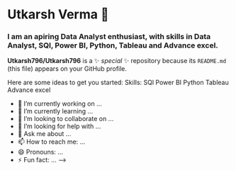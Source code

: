 # Utkarsh Verma 👋

### I am an apiring Data Analyst enthusiast, with skills in Data Analyst, SQl, Power BI, Python, Tableau and Advance excel.
**Utkarsh796/Utkarsh796** is a ✨ _special_ ✨ repository because its `README.md` (this file) appears on your GitHub profile.

Here are some ideas to get you started:
Skills:
SQl
Power BI
Python
Tableau
Advance excel
- 🔭 I’m currently working on ...
- 🌱 I’m currently learning ...
- 👯 I’m looking to collaborate on ...
- 🤔 I’m looking for help with ...
- 💬 Ask me about ...
- 📫 How to reach me: ...
- 😄 Pronouns: ...
- ⚡ Fun fact: ...
-->
